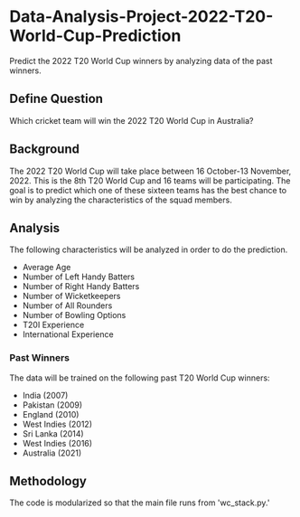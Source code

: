 # Data-Analysis-Project-2022-T20-World-Cup-Prediction
Predict the 2022 T20 World Cup winners by analyzing data of the past winners.

## Define Question
Which cricket team will win the 2022 T20 World Cup in Australia?

## Background 
The 2022 T20 World Cup will take place between 16 October-13 November, 2022.
This is the 8th T20 World Cup and 16 teams will be participating. The goal is to predict which one of these sixteen teams has the best chance to win by analyzing the characteristics of the squad members.

## Analysis 
The following characteristics will be analyzed in order to do the prediction.

- Average Age 
- Number of Left Handy Batters
- Number of Right Handy Batters
- Number of Wicketkeepers
- Number of All Rounders
- Number of Bowling Options 
- T20I Experience
- International Experience 

### Past Winners
The data will be trained on the following past T20 World Cup winners: 

- India (2007) 
- Pakistan (2009) 
- England (2010)
- West Indies (2012) 
- Sri Lanka (2014) 
- West Indies (2016) 
- Australia (2021) 

## Methodology
The code is modularized so that the main file runs from 'wc_stack.py.' 

